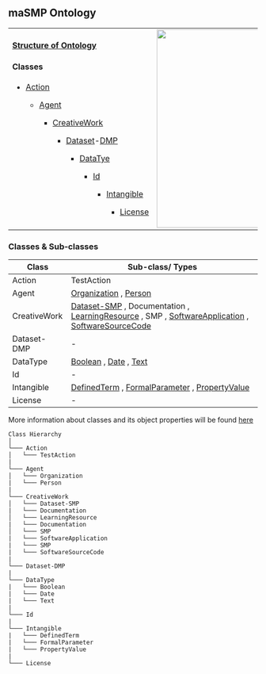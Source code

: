 ## maSMP Ontology
<table><tr><td valign="top"> <h4><u>Structure of Ontology</h4></u>
<h4>Classes</h4>
<ul><li><a href="https://schema.org/Action">Action</a></li>
<ul><li><a href="https://sparontologies.github.io/foaf/current/foaf.html#d4e585">Agent</a></li>
<ul><li><a href="https://schema.org/CreativeWork">CreativeWork</a></li>
<ul><li><a href="https://semantics.id/ns/dcso/index-en.html#http://www.w3.org/ns/dcat#Dataset">Dataset</a>-<a href="https://semantics.id/ns/dcso/index-en.html#DMP">DMP</a></li>
<ul><li><a href="https://schema.org/DataType">DataTye</a></li>
<ul><li><a href="https://semantics.id/ns/dcso/index-en.html#Id">Id</a></li>
<ul><li><a href="https://schema.org/Intangible">Intangible</a></li>
<ul><li><a href="https://semantics.id/ns/dcso/index-en.html#License">License</a></li> 
</td>

</td><td valign="top">
<img src="//Users/dhwani/ZBMED/maSPMs/schema/maSMP.png" alt=" " style="height: 400px; width:650;"/>
<br>
</td>
</table>

### Classes & Sub-classes

| Class      | Sub-class/ Types  | 
| ----------- | -----------
| Action      | TestAction  |     
| Agent   | [Organization](https://schema.org/Organization) , [Person](https://schema.org/Person) | 
| CreativeWork| [Dataset-SMP](https://schema.org/Dataset) , Documentation , [LearningResource](https://schema.org/LearningResource) , SMP , [SoftwareApplication](https://schema.org/SoftwareApplication) , [SoftwareSourceCode](https://schema.org/SoftwareSourceCode)|
| Dataset-DMP   | - |
| DataType   | [Boolean](https://schema.org/Boolean) , [Date](https://schema.org/Date) , [Text](https://schema.org/Text)  |
| Id   | - |
| Intangible   | [DefinedTerm](https://schema.org/DefinedTerm) , [FormalParameter](https://bioschemas.org/types/FormalParameter/1.0-RELEASE) , [PropertyValue](https://schema.org/PropertyValue) |
| License   |  - |


More information about classes and its object properties will be found [here](classes.md)


```
Class Hierarchy
│   
└─── Action 
│   └─── TestAction
| 
└─── Agent  
│   └─── Organization
|   └─── Person
|
└─── CreativeWork 
│   └─── Dataset-SMP
|   └─── Documentation
│   └─── LearningResource
|   └─── Documentation
│   └─── SMP
|   └─── SoftwareApplication
|   └─── SMP
|   └─── SoftwareSourceCode
|
└─── Dataset-DMP
|
└─── DataType
|   └─── Boolean
|   └─── Date
|   └─── Text
|
└─── Id
|
└─── Intangible
|   └─── DefinedTerm
|   └─── FormalParameter
|   └─── PropertyValue
|
└─── License

``` 















